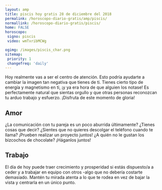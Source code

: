```yaml
---
layout: amp
title: piscis hoy gratis 28 de diciembre del 2018 
permalink: /horoscopo-diario-gratis/amp/piscis/
normallink: /horoscopo-diario-gratis/piscis/
home: FALSE
horoscopo:
 signo: piscis
 video: wmTxribMCWg

ogimg: /images/piscis_char.png
sitemap:
 priority: 1
 changefreq: 'daily'
---
```



Hoy realmente vas a ser el centro de atención. Esto podría ayudarte a cambiar la imagen tan negativa que tienes de ti. Tienes cierto tipo de energía y magnetismo en ti, ¡y ya era hora de que alguien los notase! Es perfectamente natural que sientas orgullo y que otras personas reconozcan tu arduo trabajo y esfuerzo. ¡Disfruta de este momento de gloria!

## Amor

¿La comunicación con tu pareja es un poco aburrida últimamente? ¿Tienes cosas que decir? ¿Sientes que no quieres descolgar el teléfono cuando te llama? ¡Prueben realizar un proyecto juntos! ¿A quién no le gustan los bizcochos de chocolate? ¡Háganlos juntos!

## Trabajo

El día de hoy puede traer crecimiento y prosperidad si estás dispuesto/a a ceder y a trabajar en equipo con otros -algo que no debería costarte demasiado. Mantén tu mirada atenta a lo que te rodea en vez de bajar la vista y centrarla en un único punto.